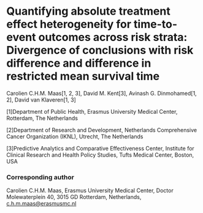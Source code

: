 # Quantifying absolute treatment effect heterogeneity for time-to-event outcomes across risk strata: Divergence of conclusions with risk difference and difference in restricted mean survival time

Carolien C.H.M. Maas[1, 2, 3], David M. Kent[3], Avinash G. Dinmohamed[1, 2], David van Klaveren[1, 3]

[1]Department of Public Health, Erasmus University Medical Center, Rotterdam, The Netherlands

[2]Department of Research and Development, Netherlands Comprehensive Cancer Organization (IKNL), Utrecht, The Netherlands

[3]Predictive Analytics and Comparative Effectiveness Center, Institute for Clinical Research and Health Policy Studies, Tufts Medical Center, Boston, USA

### Corresponding author
Carolien C.H.M. Maas, Erasmus University Medical Center, Doctor Molewaterplein 40, 3015 GD Rotterdam, Netherlands, c.h.m.maas@erasmusmc.nl
